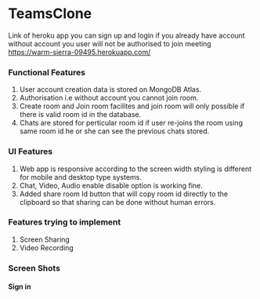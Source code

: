 # TeamsClone

Link of heroku app you can sign up and login if you already have account without account you user will not be authorised to join meeting 
https://warm-sierra-09495.herokuapp.com/

### Functional Features

1. User account creation data is stored on MongoDB Atlas.
2. Authorisation i.e without account you cannot join room.
3. Create room and Join room facilites and join room will only possible if there is valid room id in the database.
4. Chats are stored for perticular room id if user re-joins the room using same room id he or she can see the previous chats stored.
 
### UI Features

1. Web app is responsive according to the screen width styling is different for mobile and desktop type systems.
2. Chat, Video, Audio enable disable option is working fine.
3. Added share room Id button that will copy room id directly to the clipboard so that sharing can be done without human errors.

### Features trying to implement

1. Screen Sharing
2. Video Recording

### Screen Shots

#### Sign in


